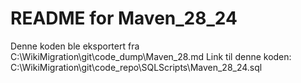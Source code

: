 # README for Maven_28_24
Denne koden ble eksportert fra C:\WikiMigration\git\code_dump\Maven_28.md
Link til denne koden: C:\WikiMigration\git\code_repo\SQLScripts\Maven_28_24.sql
